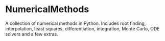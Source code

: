 # NumericalMethods
A collection of numerical methods in Python. Includes root finding, interpolation, least squares, differentiation, integration, Monte Carlo, ODE solvers and a few extras.
